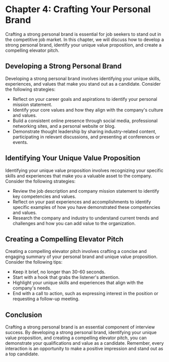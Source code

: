 Chapter 4: Crafting Your Personal Brand
=======================================

Crafting a strong personal brand is essential for job seekers to stand out in the competitive job market. In this chapter, we will discuss how to develop a strong personal brand, identify your unique value proposition, and create a compelling elevator pitch.

Developing a Strong Personal Brand
----------------------------------

Developing a strong personal brand involves identifying your unique skills, experiences, and values that make you stand out as a candidate. Consider the following strategies:

* Reflect on your career goals and aspirations to identify your personal mission statement.
* Identify your core values and how they align with the company's culture and values.
* Build a consistent online presence through social media, professional networking sites, and a personal website or blog.
* Demonstrate thought leadership by sharing industry-related content, participating in relevant discussions, and presenting at conferences or events.

Identifying Your Unique Value Proposition
-----------------------------------------

Identifying your unique value proposition involves recognizing your specific skills and experiences that make you a valuable asset to the company. Consider the following strategies:

* Review the job description and company mission statement to identify key competencies and values.
* Reflect on your past experiences and accomplishments to identify specific examples of how you have demonstrated these competencies and values.
* Research the company and industry to understand current trends and challenges and how you can add value to the organization.

Creating a Compelling Elevator Pitch
------------------------------------

Creating a compelling elevator pitch involves crafting a concise and engaging summary of your personal brand and unique value proposition. Consider the following tips:

* Keep it brief, no longer than 30-60 seconds.
* Start with a hook that grabs the listener's attention.
* Highlight your unique skills and experiences that align with the company's needs.
* End with a call to action, such as expressing interest in the position or requesting a follow-up meeting.

Conclusion
----------

Crafting a strong personal brand is an essential component of interview success. By developing a strong personal brand, identifying your unique value proposition, and creating a compelling elevator pitch, you can demonstrate your qualifications and value as a candidate. Remember, every interaction is an opportunity to make a positive impression and stand out as a top candidate.
